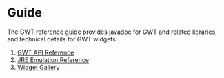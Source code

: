Guide
===

The GWT reference guide provides javadoc for GWT and related libraries, and technical details for GWT widgets.

1.  [GWT API Reference](RefGWTClassAPI.html)
2.  [JRE Emulation Reference](RefJreEmulation.html)
3.  [Widget Gallery](RefWidgetGallery.html)
